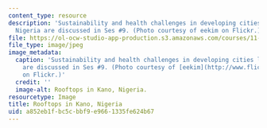 ```yaml
---
content_type: resource
description: 'Sustainability and health challenges in developing cities like Kano,
  Nigeria are discussed in Ses #9. (Photo courtesy of eekim on Flickr.)'
file: https://ol-ocw-studio-app-production.s3.amazonaws.com/courses/11-947-urbanization-and-development-spring-2009/a852eb1fbc5cbbf9e9661335fe624b67_11-947s09.jpg
file_type: image/jpeg
image_metadata:
  caption: 'Sustainability and health challenges in developing cities like Kano, Nigeria
    are discussed in Ses #9. (Photo courtesy of [eekim](http://www.flickr.com/photos/eekim/2635117672/)
    on Flickr.)'
  credit: ''
  image-alt: Rooftops in Kano, Nigeria.
resourcetype: Image
title: Rooftops in Kano, Nigeria
uid: a852eb1f-bc5c-bbf9-e966-1335fe624b67
---
```

